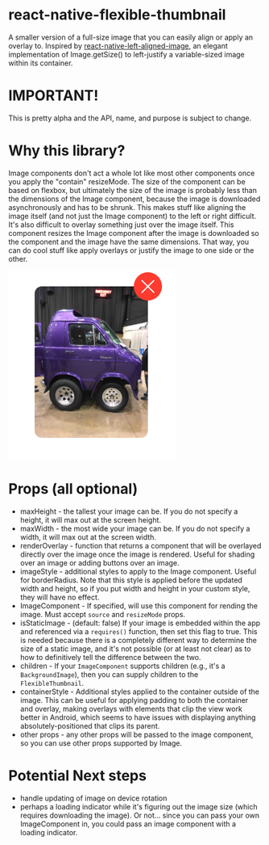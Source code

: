 # react-native-flexible-thumbnail
A smaller version of a full-size image that you can easily align or apply an overlay to.
Inspired by [react-native-left-aligned-image](https://github.com/itinance/react-native-left-aligned-image), an elegant implementation of Image.getSize() to left-justify a variable-sized image within its container.

# IMPORTANT!
This is pretty alpha and the API, name, and purpose is subject to change.

# Why this library?
Image components don't act a whole lot like most other components once you apply the "contain" resizeMode. The size of the component can be based on flexbox, but ultimately the size of the image is probably less than the dimensions of the Image component, because the image is downloaded asynchronously and has to be shrunk. This makes stuff like aligning the image itself (and not just the Image component) to the left or right difficult. It's also difficult to overlay something just over the image itself.
This component resizes the Image component after the image is downloaded so the component and the image have the same dimensions. That way, you can do cool stuff like apply overlays or justify the image to one side or the other.

![demo of an icon overlayed over an image](https://github.com/nudgeyourself/react-native-flexible-thumbnail/blob/master/demo_image.jpg)

# Props (all optional)
* maxHeight - the tallest your image can be. If you do not specify a height, it will max out at the screen height.
* maxWidth - the most wide your image can be. If you do not specify a width, it will max out at the screen width.
* renderOverlay - function that returns a component that will be overlayed directly over the image once the image is rendered. Useful for shading over an image or adding buttons over an image.
* imageStyle - additional styles to apply to the Image component. Useful for borderRadius. Note that this style is applied before the updated width and height, so if you put width and height in your custom style, they will have no effect.
* ImageComponent - If specified, will use this component for rending the image. Must accept `source` and `resizeMode` props.
* isStaticImage - (default: false) If your image is embedded within the app and referenced via a `requires()` function, then set this flag to true. This is needed because there is a completely different way to determine the size of a static image, and it's not possible (or at least not clear) as to how to definitively tell the difference between the two.
* children - If your `ImageComponent` supports children (e.g., it's a `BackgroundImage`), then you can supply children to the `FlexibleThumbnail`.
* containerStyle - Additional styles applied to the container outside of the image. This can be useful for applying padding to both the container and overlay, making overlays with elements that clip the view work better in Android, which seems to have issues with displaying anything absolutely-positioned that clips its parent.
* other props - any other props will be passed to the image component, so you can use other props supported by Image.

# Potential Next steps
* handle updating of image on device rotation
* perhaps a loading indicator while it's figuring out the image size (which requires downloading the image). Or not... since you can pass your own ImageComponent in, you could pass an image component with a loading indicator.
